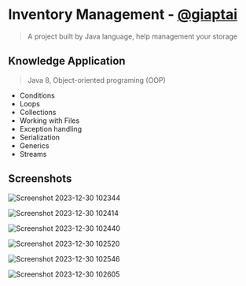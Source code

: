 # Inventory Management - [@giaptai](https://www.github.com/giaptai)
> A project built by Java language, help management your storage


## Knowledge Application
> Java 8, Object-oriented programing (OOP)

- Conditions
- Loops
- Collections
- Working with Files
- Exception handling
- Serialization
- Generics
- Streams

## Screenshots
![Screenshot 2023-12-30 102344](https://github.com/giaptai/java-core-inventory-management/assets/102518847/1ad41949-bdd4-4ead-b6a4-3cd723f1dbee)

![Screenshot 2023-12-30 102414](https://github.com/giaptai/java-core-inventory-management/assets/102518847/3d038b6e-fa2a-4bbc-a22b-ab31afb127a6)

![Screenshot 2023-12-30 102440](https://github.com/giaptai/java-core-inventory-management/assets/102518847/0d728020-faea-43b9-9beb-b8e7c6adf269)

![Screenshot 2023-12-30 102520](https://github.com/giaptai/java-core-inventory-management/assets/102518847/8f754360-3eb5-43e2-a588-9cb87de38193)

![Screenshot 2023-12-30 102546](https://github.com/giaptai/java-core-inventory-management/assets/102518847/9b17f0e7-9a0d-4194-80c0-ef33c6f71753)

![Screenshot 2023-12-30 102605](https://github.com/giaptai/java-core-inventory-management/assets/102518847/6dfa330f-72a5-4392-9bb1-2eea2e9b82fd)





  
